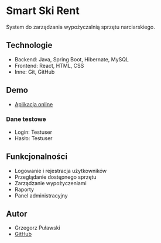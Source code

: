 # Smart Ski Rent

System do zarządzania wypożyczalnią sprzętu narciarskiego.

## Technologie
- Backend: Java, Spring Boot, Hibernate, MySQL
- Frontend: React, HTML, CSS
- Inne: Git, GitHub

## Demo
- [Aplikacja online](https://frontend-smart-ski-ed51f9e974f1.herokuapp.com)

### Dane testowe
- Login: Testuser
- Hasło: Testuser

## Funkcjonalności
- Logowanie i rejestracja użytkowników
- Przeglądanie dostępnego sprzętu
- Zarządzanie wypożyczeniami
- Raporty
- Panel administracyjny

## Autor
- Grzegorz Puławski
- [GitHub](https://github.com/GrzegorzPulawski)
